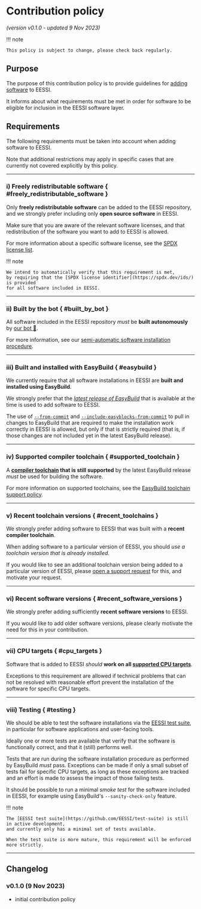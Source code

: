 # Contribution policy

*(version v0.1.0 - updated 9 Nov 2023)*

!!! note

    This policy is subject to change, please check back regularly.

## Purpose

The purpose of this contribution policy is to provide guidelines for [adding software](opening_pr.md) to EESSI.

It informs about what requirements must be met in order for software to be eligible for inclusion
in the EESSI software layer.

## Requirements

The following requirements must be taken into account when adding software to EESSI.

Note that additional restrictions may apply in specific cases that are currently not covered explicitly by this policy.

---

### i) Freely redistributable software { #freely_redistributable_software }

Only **freely redistributable software** can be added to the EESSI repository,
and we strongly prefer including only **open source software** in EESSI.

Make sure that you are aware of the relevant software licenses,
and that redistribution of the software you want to add to EESSI is allowed.

For more information about a specific software license,
see the [SPDX license list](https://spdx.org/licenses/).

!!! note

    We intend to automatically verify that this requirement is met,
    by requiring that the [SPDX license identifier](https://spdx.dev/ids/) is provided
    for all software included in EESSI.


---

### ii) Built by the bot { #built_by_bot }

All software included in the EESSI repository *must* be **built autonomously** by [our bot :robot:](../bot.md).

For more information, see our [semi-automatic software installation procedure](building_software.md).


---

### iii) Built and installed with EasyBuild { #easybuild }

We currently require that all software installations in EESSI are
**built and installed using EasyBuild**.

We strongly prefer that the [*latest release of EasyBuild*](https://pypi.org/project/easybuild/)
that is available at the time is used to add software to EESSI.

The use of [`--from-commit`](https://docs.easybuild.io/integration-with-github/#github_from_commit) and
[`--include-easyblocks-from-commit`](https://docs.easybuild.io/integration-with-github/#github_include_easyblocks_from_commit)
to pull in changes to EasyBuild that are required to make the installation work correctly
in EESSI is allowed, but only if that is strictly required
(that is, if those changes are not included yet in the latest EasyBuild release).


---

### iv) Supported compiler toolchain { #supported_toolchain }

A **[compiler toolchain](https://docs.easybuild.io/terminology/#toolchains) that is still supported**
by the latest EasyBuild release *must* be used for building the software.

For more information on supported toolchains,
see the [EasyBuild toolchain support policy](https://docs.easybuild.io/policies/toolchains).


---

### v) Recent toolchain versions { #recent_toolchains }

We strongly prefer adding software to EESSI that was built with a **recent compiler toolchain**.

When adding software to a particular version of EESSI,
you should *use a toolchain version that is already installed*.

If you would like to see an additional toolchain version being added to a particular version of EESSI,
please [open a support request](../support.md) for this, and motivate your request.

---

### vi) Recent software versions { #recent_software_versions }

We strongly prefer adding sufficiently **recent software versions** to EESSI.

If you would like to add older software versions, please clearly motivate the need for this
in your contribution.


---

### vii) CPU targets { #cpu_targets }

Software that is added to EESSI *should* **work on all [supported CPU targets](../software_layer/cpu_targets.md)**.

Exceptions to this requirement are allowed if technical problems that can not be resolved with reasonable effort
prevent the installation of the software for specific CPU targets.


---

### viii) Testing { #testing }

We should be able to test the software installations via the [EESSI test suite](../test-suite/index.md),
in particular for software applications and user-facing tools.

Ideally one or more tests are available that verify that the software is functionally correct,
and that it (still) performs well.

Tests that are run during the software installation procedure as performed by EasyBuild *must* pass.
Exceptions can be made if only a small subset of tests fail for specific CPU targets,
as long as these exceptions are tracked and an effort is made to assess the impact of those failing tests.

It should be possible to run a minimal *smoke test* for the software included in EESSI,
for example using EasyBuild's `--sanity-check-only` feature.

!!! note

    The [EESSI test suite](https://github.com/EESSI/test-suite) is still in active development,
    and currently only has a minimal set of tests available.

    When the test suite is more mature, this requirement will be enforced more strictly.

---

## Changelog

### v0.1.0 (9 Nov 2023)

- initial contribution policy
